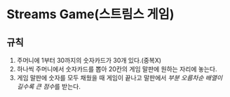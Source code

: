 # Streams Game(스트림스 게임)

## 규칙
  1. 주머니에 1부터 30까지의 숫자카드가 30개 있다.(중복X)
  2. 하나씩 주머니에서 숫자카드를 뽑아 20칸의 게임 말판에 원하는 자리에 놓는다.
  3. 게임 말판에 숫자를 모두 채웠을 때 게임이 끝나고 
     말판에서 *부분 오름차순 배열이 길수록 큰 점수*를 받는다.
